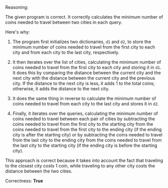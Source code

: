 Reasoning: 

The given program is correct. It correctly calculates the minimum number of coins needed to travel between two cities in each query.

Here's why:

1. The program first initializes two dictionaries, `d1` and `d2`, to store the minimum number of coins needed to travel from the first city to each city and from each city to the last city, respectively.

2. It then iterates over the list of cities, calculating the minimum number of coins needed to travel from the first city to each city and storing it in `d1`. It does this by comparing the distance between the current city and the next city with the distance between the current city and the previous city. If the distance to the next city is less, it adds 1 to the total coins; otherwise, it adds the distance to the next city.

3. It does the same thing in reverse to calculate the minimum number of coins needed to travel from each city to the last city and stores it in `d2`.

4. Finally, it iterates over the queries, calculating the minimum number of coins needed to travel between each pair of cities by subtracting the coins needed to travel from the first city to the starting city from the coins needed to travel from the first city to the ending city (if the ending city is after the starting city) or by subtracting the coins needed to travel from the last city to the ending city from the coins needed to travel from the last city to the starting city (if the ending city is before the starting city).

This approach is correct because it takes into account the fact that traveling to the closest city costs 1 coin, while traveling to any other city costs the distance between the two cities.

Correctness: **True**
